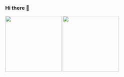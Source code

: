 ### Hi there 👋

<!--
**meunomeecris/meunomeecris** is a ✨ _special_ ✨ repository because its `README.md` (this file) appears on your GitHub profile.

Here are some ideas to get you started:

- 🔭 I’m currently working on personal project called Partília
- 🌱 I’m currently learning Swift and SwiftUI
- 👯 I’m looking to collaborate on ...
- 🤔 I’m looking for help with ...
- 💬 Ask me about ...
- 📫 How to reach me: meunomeecriss@gmail.com
- 😄 Pronouns: ...
- ⚡ Fun fact: indie made in Goias, Brazil.
-->


<div>
  <img height="180px" src="https://github-readme-stats.vercel.app/api?username=meunomeecris"/>
  <img height="180px" src="https://github-readme-stats.vercel.app/api/top-langs/?username=meunomeecris"/>
</div> 
